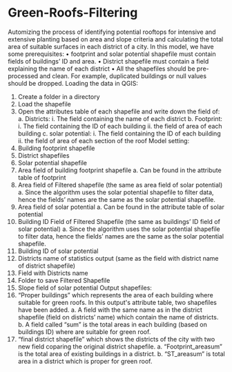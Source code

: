 # Green-Roofs-Filtering
Automizing the process of identifying potential rooftops for intensive and extensive planting based on area and slope criteria and calculating the total area of suitable surfaces in each district of a city.
In this model, we have some prerequisites:
•	footprint and solar potential shapefile must contain fields of buildings’ ID and area.
•	District shapefile must contain a field explaining the name of each district
•	All the shapefiles should be pre-processed and clean. For example, duplicated buildings or null values should be dropped.
Loading the data in QGIS:
1.	Create a folder in a directory
2.	Load the shapefile
3.	Open the attributes table of each shapefile and write down the field of:
a.	Districts: 
i.	The field containing the name of each district
b.	Footprint: 
i.	The field containing the ID of each building
ii.	the field of area of each building
c.	solar potential:
i.	The field containing the ID of each building
ii.	the field of area of each section of the roof
Model setting:
1.	Building footprint shapefile
2.	District shapefiles
3.	Solar potential shapefile
4.	Area field of building footprint shapefile 
a.	Can be found in the attribute table of footprint
5.	Area field of Filtered shapefile (the same as area field of solar potential)
a.	Since the algorithm uses the solar potential shapefile to filter data, hence the fields’ names are the same as the solar potential shapefile.
6.	Area field of solar potential
a.	Can be found in the attribute table of solar potential
7.	Building ID Field of Filtered Shapefile (the same as buildings’ ID field of solar potential)
a.	Since the algorithm uses the solar potential shapefile to filter data, hence the fields’ names are the same as the solar potential shapefile.
8.	Building ID of solar potential 
9.	Districts name of statistics output (same as the field with district name of district shapefile)
10.	Field with Districts name
11.	Folder to save Filtered Shapefile
12.	Slope field of solar potential
Output shapefiles:
1.	“Proper buildings” which represents the area of each building where suitable for green roofs. In this output's attribute table, two shapefiles have been added. 
a.	A field with the same name as in the district shapefile (field on districts’ name) which contain the name of districts. 
b.	A field called “sum” is the total areas in each building (based on buildings ID) where are suitable for green roof.
2.	“final district shapefile” which shows the districts of the city with two new field coparing the original district shapefile.
a.	“Footprint_areasum” is the total area of existing buildings in a district.
b.	“ST_areasum” is total area in a district which is proper for green roof.
